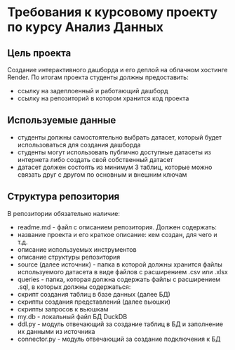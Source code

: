 # Требования к курсовому проекту по курсу Анализ Данных

## Цель проекта
Создание интерактивного дашборда и его деплой на облачном хостинге Render. По итогам проекта студенты должны предоставить:
- ссылку на задеплоенный и работающий дашборд
- ссылку на репозиторий в котором хранится код проекта

## Используемые данные
- студенты должны самостоятельно выбрать датасет, который будет использоваться для создания дашборда
- студенты могут использовать публично доступные датасеты из интернета либо создать свой собственный датасет
- датасет должен состоять из минимум 3 таблиц, которые можно связать друг с другом по основным и внешним ключам


## Структура репозитория
В репозитории обязательно наличие:
- readme.md - файл с описанием репозитория. Должен содержать:
- название проекта и его краткое описание: кем создан, для чего и т.д.
- описание используемых инструментов
- описание структуры репозитория
- source (далее источник) - папка в которой должны хранится файлы используемого датасета в виде файлов с расширением .csv или .xlsx
- queries - папка, которая должна содержать файлы с расширением .sql, в которых должны содержаться:
- скрипт создания таблиц в базе данных (далее БД)
- скрипты создания представлений (далее вьюшки)
- скрипты запросов к вьюшкам
- my.db - локальный файл БД DuckDB
- ddl.py - модуль отвечающий за создание таблиц в БД и заполнение их данными из источника
- connector.py - модуль отвечающий за создание подключения к БД